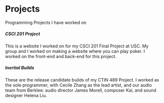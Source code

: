 # Projects
Programming Projects I have worked on

##### CSCI 201 Project
This is a website I worked on for my CSCI 201 Final Project at USC.
My group and I worked on making a website where you can play poker. 
I worked on the front-end and back-end for this project.

##### Inertial Builds
These are the release candidate builds of my CTIN 489 Project. 
I worked as the sole programmer, with Cecile Zhang as the lead artist, 
and our audio team from Berklee: audio director James Morell, composer Kai, and sound designer Helena Liu. 
